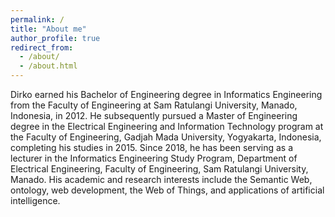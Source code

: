 ```yaml
---
permalink: /
title: "About me"
author_profile: true
redirect_from: 
  - /about/
  - /about.html
---
```


Dirko earned his Bachelor of Engineering degree in Informatics Engineering from the Faculty of Engineering at Sam Ratulangi University, Manado, Indonesia, in 2012. He subsequently pursued a Master of Engineering degree in the Electrical Engineering and Information Technology program at the Faculty of Engineering, Gadjah Mada University, Yogyakarta, Indonesia, completing his studies in 2015. Since 2018, he has been serving as a lecturer in the Informatics Engineering Study Program, Department of Electrical Engineering, Faculty of Engineering, Sam Ratulangi University, Manado. His academic and research interests include the Semantic Web, ontology, web development, the Web of Things, and applications of artificial intelligence.
